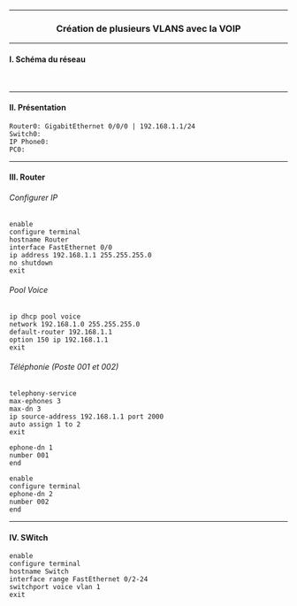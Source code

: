 ------------------------------------------------------------------------------------------------------------------------------------------------------------------------------------------------
### <p align='center'> Création de plusieurs VLANS avec la VOIP </p>



------------------------------------------------------------------------------------------------------------------------------------------------------------------------------------------------
#### I. Schéma du réseau

<br />

------------------------------------------------------------------------------------------------------------------------------------------------------------------------------------------------
#### II. Présentation
```
Router0: GigabitEthernet 0/0/0 | 192.168.1.1/24
Switch0: 
IP Phone0: 
PC0: 
```

------------------------------------------------------------------------------------------------------------------------------------------------------------------------------------------------
#### III. Router
###### Configurer IP
```
enable
configure terminal
hostname Router
interface FastEthernet 0/0
ip address 192.168.1.1 255.255.255.0
no shutdown
exit
```

###### Pool Voice
```
ip dhcp pool voice
network 192.168.1.0 255.255.255.0
default-router 192.168.1.1
option 150 ip 192.168.1.1
exit
```

###### Téléphonie (Poste 001 et 002)
```
telephony-service
max-ephones 3
max-dn 3
ip source-address 192.168.1.1 port 2000
auto assign 1 to 2
exit

ephone-dn 1
number 001
end

enable
configure terminal
ephone-dn 2
number 002
end
```


------------------------------------------------------------------------------------------------------------------------------------------------------------------------------------------------
#### IV. SWitch
```
enable
configure terminal
hostname Switch
interface range FastEthernet 0/2-24
switchport voice vlan 1
exit
```
